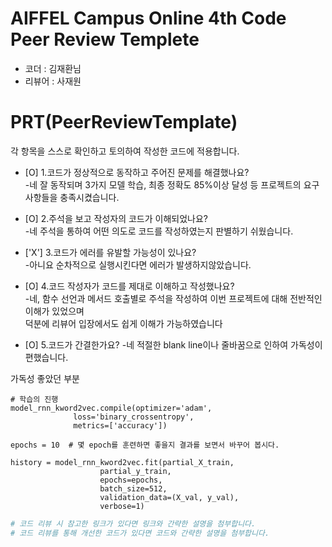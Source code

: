 # AIFFEL Campus Online 4th Code Peer Review Templete
- 코더 : 김재환님
- 리뷰어 : 사재원


# PRT(PeerReviewTemplate)
각 항목을 스스로 확인하고 토의하여 작성한 코드에 적용합니다.
- [O] 1.코드가 정상적으로 동작하고 주어진 문제를 해결했나요?<br>
-네 잘 동작되며 3가지 모델 학습, 최종 정확도 85%이상 달성 등 프로젝트의 요구사항들을 충족시켰습니다.  

- [O] 2.주석을 보고 작성자의 코드가 이해되었나요?<br>
 -네 주석을 통하여 어떤 의도로 코드를 작성하였는지 판별하기 쉬웠습니다.

- ['X'] 3.코드가 에러를 유발할 가능성이 있나요?<br>
 -아니요 순차적으로 실행시킨다면 에러가 발생하지않았습니다.
 
- [O] 4.코드 작성자가 코드를 제대로 이해하고 작성했나요?<br>
 -네, 함수 선언과 메서드 호출별로 주석을 작성하여 이번 프로젝트에 대해 전반적인 이해가 있었으며<br>
 덕분에 리뷰어 입장에서도 쉽게 이해가 가능하였습니다
 
- [O] 5.코드가 간결한가요?
 -네 적절한 blank line이나 줄바꿈으로 인하여 가독성이 편했습니다.

가독성 좋았던 부분
```
# 학습의 진행
model_rnn_kword2vec.compile(optimizer='adam',
              loss='binary_crossentropy',
              metrics=['accuracy'])
              
epochs = 10  # 몇 epoch를 훈련하면 좋을지 결과를 보면서 바꾸어 봅시다. 

history = model_rnn_kword2vec.fit(partial_X_train,
                    partial_y_train,
                    epochs=epochs,
                    batch_size=512,
                    validation_data=(X_val, y_val),
                    verbose=1)
```

```python
# 코드 리뷰 시 참고한 링크가 있다면 링크와 간략한 설명을 첨부합니다.
# 코드 리뷰를 통해 개선한 코드가 있다면 코드와 간략한 설명을 첨부합니다.
```
